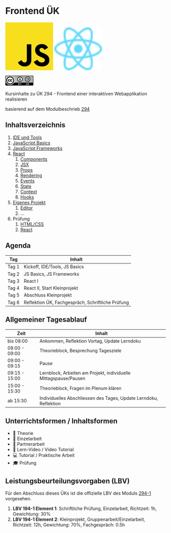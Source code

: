 # Frontend ÜK

<img src=".media/js.svg" alt="JavaScript" width="150"/> <img src=".media/react.svg" alt="React" width="150"/>

<a href="https://creativecommons.org/licenses/by-sa/4.0/legalcode" target="_blank"><img src=".media/cc-license-logo.png"></a>

Kursinhalte zu ÜK 294 - Frontend einer interaktiven Webapplikation realisieren

basierend auf dem Modulbeschrieb [294](https://www.modulbaukasten.ch/module/294/1/de-DE?title=Frontend-einer-interaktiven-Webapplikation-realisieren)

## Inhaltsverzeichnis

1. [IDE und Tools](content/1_IDE_und_Tools/README.md)
2. [JavaScript Basics](content/2_js_basics/README.md)
3. [JavaScript Frameworks](content/3_js_frameworks/README.md)
4. [React](content/4_react/README.md)
    1. [Components](content/4_react/1_components.md)
    2. [JSX](content/4_react/2_jsx.md)
    3. [Props](content/4_react/3_props.md)
    4. [Rendering](content/4_react/4_rendering.md)
    5. [Events](content/4_react/5_events.md)
    6. [State](content/4_react/6_state.md)
    7. [Context](content/4_react/7_context.md)
    8. [Hooks](content/4_react/8_hooks.md)
5. [Eigenes Projekt](content/...)
    1. [Editor](content/...)
    2. ...
6. Prüfung
    1. [HTML/CSS](content/...)
    2. [React](content/...)

## Agenda

| Tag   | Inhalt                             |
|-------|------------------------------------|
| Tag 1 | Kickoff, IDE/Tools, JS Basics      |
| Tag 2 | JS Basics, JS Frameworks           |
| Tag 3 | React I                            |
| Tag 4 | React II, Start Kleinprojekt       |
| Tag 5 | Abschluss Kleinprojekt             |
| Tag 6 | Reflektion ÜK, Fachgespräch, Schriftliche Prüfung |

## Allgemeiner Tagesablauf

| Zeit          | Inhalt                                                            |
|---------------|-------------------------------------------------------------------|
| bis 08:00     | Ankommen, Reflektion Vortag, Update Lerndoku                      |
| 08:00 - 09:00 | Theorieblock, Besprechung Tagesziele                              |
| 09:00 - 09:15 | Pause                                                             |
| 09:15 - 15:00 | Lernblock, Arbeiten am Projekt, individuelle Mittagspause/Pausen  |
| 15:00 - 15:30 | Theorieblock, Fragen im Plenum klären                             |
| ab 15:30      | Individuelles Abschliessen des Tages, Update Lerndoku, Reflektion |

## Unterrichtsformen / Inhaltsformen

* :green_book: Theorie
* :bust_in_silhouette: Einzelarbeit
* :busts_in_silhouette: Partnerarbeit
* :movie_camera: Lern-Video / Video Tutorial
* :computer: Tutorial / Praktische Arbeit
* :mortar_board: Prüfung

## Leistungsbeurteilungsvorgaben (LBV)

Für den Abschluss dieses ÜKs ist die offizielle LBV des Moduls [294-1](https://www.modulbaukasten.ch/module/294/1/de-DE?title=Frontend-einer-interaktiven-Webapplikation-realisieren&lbv=0) vorgesehen.

1. **LBV 194-1 Element 1**: Schriftliche Prüfung, Einzelarbeit, Richtzeit: 1h, Gewichtung: 30%
1. **LBV 194-1 Element 2**: Kleinprojekt, Gruppenarbeit/Einzelarbeit, Richtzeit: 12h, Gewichtung: 70%, Fachgespräch: 0.5h
